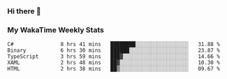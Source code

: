 ### Hi there 👋

<!--
**royschrauwen/royschrauwen** is a ✨ _special_ ✨ repository because its `README.md` (this file) appears on your GitHub profile.

Here are some ideas to get you started:

- 🔭 I’m currently working on ...
- 🌱 I’m currently learning ...
- 👯 I’m looking to collaborate on ...
- 🤔 I’m looking for help with ...
- 💬 Ask me about ...
- 📫 How to reach me: ...
- 😄 Pronouns: ...
- ⚡ Fun fact: ...
-->


### My WakaTime Weekly Stats
<!--START_SECTION:waka-->

```text
C#               8 hrs 41 mins   ████████░░░░░░░░░░░░░░░░░   31.88 %
Binary           6 hrs 30 mins   ██████░░░░░░░░░░░░░░░░░░░   23.87 %
TypeScript       3 hrs 59 mins   ███▓░░░░░░░░░░░░░░░░░░░░░   14.66 %
XAML             2 hrs 48 mins   ██▓░░░░░░░░░░░░░░░░░░░░░░   10.30 %
HTML             2 hrs 38 mins   ██▒░░░░░░░░░░░░░░░░░░░░░░   09.67 %
```

<!--END_SECTION:waka-->
